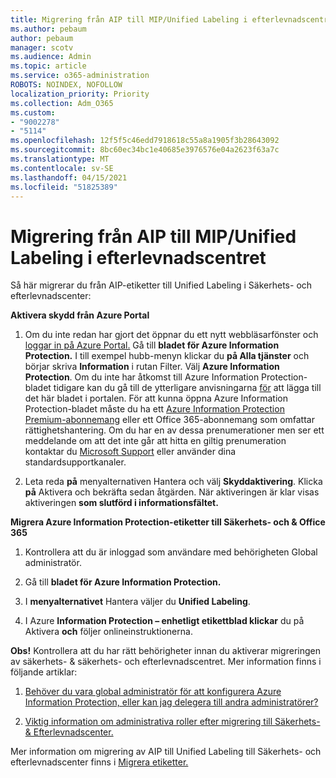 ```yaml
---
title: Migrering från AIP till MIP/Unified Labeling i efterlevnadscentret
ms.author: pebaum
author: pebaum
manager: scotv
ms.audience: Admin
ms.topic: article
ms.service: o365-administration
ROBOTS: NOINDEX, NOFOLLOW
localization_priority: Priority
ms.collection: Adm_O365
ms.custom:
- "9002278"
- "5114"
ms.openlocfilehash: 12f5f5c46edd7918618c55a8a1905f3b28643092
ms.sourcegitcommit: 8bc60ec34bc1e40685e3976576e04a2623f63a7c
ms.translationtype: MT
ms.contentlocale: sv-SE
ms.lasthandoff: 04/15/2021
ms.locfileid: "51825389"
---
```

# <a name="migration-from-aip-to-mipunified-labeling-in-the-compliance-center"></a>Migrering från AIP till MIP/Unified Labeling i efterlevnadscentret

Så här migrerar du från AIP-etiketter till Unified Labeling i Säkerhets- och efterlevnadscenter:

**Aktivera skydd från Azure Portal**

1. Om du inte redan har gjort det öppnar du ett nytt webbläsarfönster och [loggar in på Azure Portal.](https://docs.microsoft.com/azure/information-protection/deploy-use/configure-policy#signing-in-to-the-azure-portal) Gå till **bladet för Azure Information Protection.** I till exempel hubb-menyn klickar du **på Alla tjänster** och börjar skriva **Information** i rutan Filter. Välj **Azure Information Protection**. Om du inte har åtkomst till Azure Information Protection-bladet tidigare kan du gå till de ytterligare anvisningarna [för](https://docs.microsoft.com/azure/information-protection/deploy-use/configure-policy#to-access-the-azure-information-protection-blade-for-the-first-time) att lägga till det här bladet i portalen. För att kunna öppna Azure Information Protection-bladet måste du ha ett [Azure Information Protection Premium-abonnemang](https://www.microsoft.com/cloud-platform/azure-information-protection-pricing) eller ett Office 365-abonnemang som omfattar rättighetshantering. Om du har en av dessa prenumerationer men ser ett meddelande om att det inte går att hitta en giltig prenumeration kontaktar du [Microsoft Support](https://docs.microsoft.com/azure/information-protection/get-started/information-support#to-contact-microsoft-support) eller använder dina standardsupportkanaler.

2. Leta reda **på** menyalternativen Hantera och välj **Skyddaktivering**. Klicka **på** Aktivera och bekräfta sedan åtgärden. När aktiveringen är klar visas aktiveringen **som slutförd i informationsfältet.**

**Migrera Azure Information Protection-etiketter till Säkerhets- och & Office 365**

1. Kontrollera att du är inloggad som användare med behörigheten Global administratör.

2. Gå till **bladet för Azure Information Protection.**

3. I **menyalternativet** Hantera väljer du **Unified Labeling**.

4. I Azure **Information Protection – enhetligt etikettblad klickar** du på Aktivera **och** följer onlineinstruktionerna.

**Obs!** Kontrollera att du har rätt behörigheter innan du aktiverar migreringen av säkerhets- & säkerhets- och efterlevnadscentret. Mer information finns i följande artiklar:

1. [Behöver du vara global administratör för att konfigurera Azure Information Protection, eller kan jag delegera till andra administratörer?](https://docs.microsoft.com/azure/information-protection/faqs#do-you-need-to-be-a-global-admin-to-configure-azure-information-protection-or-can-i-delegate-to-other-administrators)

2. [Viktig information om administrativa roller efter migrering till Säkerhets- & Efterlevnadscenter.](https://docs.microsoft.com/azure/information-protection/configure-policy-migrate-labels#important-information-about-administrative-roles)

Mer information om migrering av AIP till Unified Labeling till Säkerhets- och efterlevnadscenter finns i [Migrera etiketter.](https://docs.microsoft.com/azure/information-protection/configure-policy-migrate-labels)
